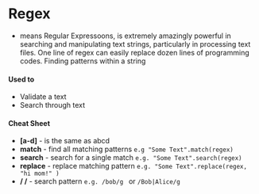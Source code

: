 # Regex

- means Regular Expressoons, is extremely amazingly powerful in searching and manipulating text strings, particularly in processing text files. One line of regex can easily replace dozen lines of programming codes. Finding patterns within a string


#### Used to
- Validate a text
- Search through text


#### Cheat Sheet
- **[a-d]** - is the same as abcd
- **match** - find all matching patterns `e.g "Some Text".match(regex)`
- **search** - search for a single match  `e.g. "Some Text".search(regex)`
- **replace** - replace matching pattern  `e.g. "Some Text".replace(regex, "hi mom!" )`
- **/ /** - search pattern `e.g. /bob/g ` or `/Bob|Alice/g`